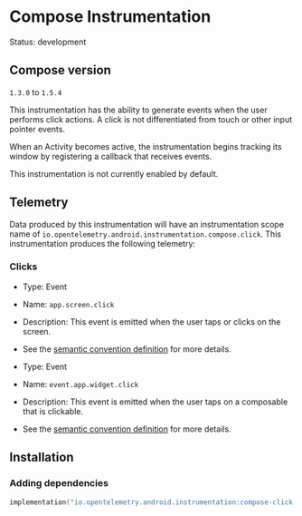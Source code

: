 
# Compose Instrumentation

Status: development

## Compose version
`1.3.0` to `1.5.4`

This instrumentation has the ability to generate events when the user
performs click actions. A click is not differentiated from touch or other
input pointer events.

When an Activity becomes active, the instrumentation begins tracking
its window by registering a callback that receives events.

This instrumentation is not currently enabled by default.

## Telemetry

Data produced by this instrumentation will have an instrumentation scope
name of `io.opentelemetry.android.instrumentation.compose.click`.
This instrumentation produces the following telemetry:

### Clicks

* Type: Event
* Name: `app.screen.click`
* Description: This event is emitted when the user taps or clicks on the screen.
* See the [semantic convention definition](https://github.com/open-telemetry/semantic-conventions/blob/main/docs/app/app-events.md#event-appscreenclick)
  for more details.

* Type: Event
* Name: `event.app.widget.click`
* Description: This event is emitted when the user taps on a composable that is clickable.
* See the [semantic convention definition](https://github.com/open-telemetry/semantic-conventions/blob/main/docs/app/app-events.md#event-appwidgetclick)
  for more details.

## Installation

### Adding dependencies

```kotlin
implementation("io.opentelemetry.android.instrumentation:compose-click:0.16.0-alpha")
```
